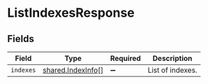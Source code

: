 # ListIndexesResponse


## Fields

| Field                                                  | Type                                                   | Required                                               | Description                                            |
| ------------------------------------------------------ | ------------------------------------------------------ | ------------------------------------------------------ | ------------------------------------------------------ |
| `indexes`                                              | [shared.IndexInfo](../../models/shared/indexinfo.md)[] | :heavy_minus_sign:                                     | List of indexes.                                       |